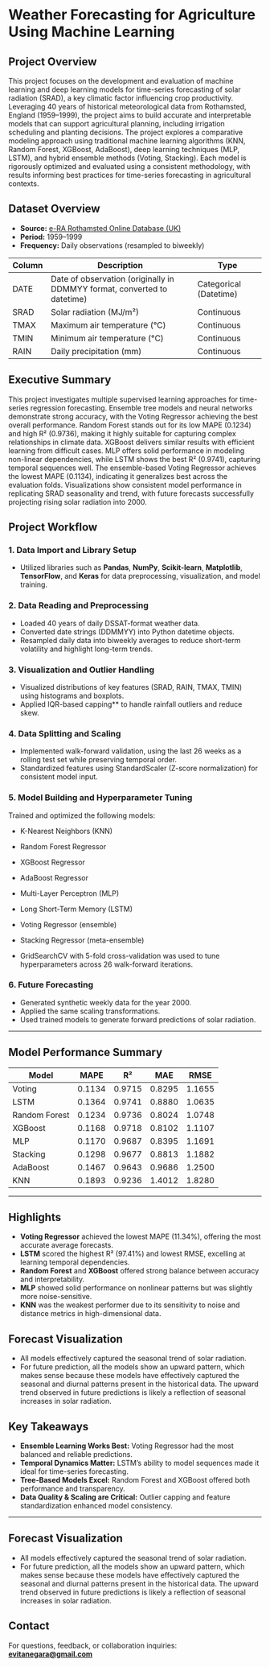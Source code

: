 # Weather Forecasting for Agriculture Using Machine Learning
## Project Overview
This project focuses on the development and evaluation of machine learning and deep learning models for time-series forecasting of solar radiation (SRAD), a key climatic factor influencing crop productivity. Leveraging 40 years of historical meteorological data from Rothamsted, England (1959–1999), the project aims to build accurate and interpretable models that can support agricultural planning, including irrigation scheduling and planting decisions. The project explores a comparative modeling approach using traditional machine learning algorithms (KNN, Random Forest, XGBoost, AdaBoost), deep learning techniques (MLP, LSTM), and hybrid ensemble methods (Voting, Stacking). Each model is rigorously optimized and evaluated using a consistent methodology, with results informing best practices for time-series forecasting in agricultural contexts.
## Dataset Overview

- **Source:** [e-RA Rothamsted Online Database (UK)](https://www.era.rothamsted.ac.uk/)
- **Period:** 1959–1999  
- **Frequency:** Daily observations (resampled to biweekly)  

| Column | Description | Type |
|--------|-------------|------|
| DATE | Date of observation (originally in DDMMYY format, converted to datetime) | Categorical (Datetime) |
| SRAD | Solar radiation (MJ/m²) | Continuous |
| TMAX | Maximum air temperature (°C) | Continuous |
| TMIN | Minimum air temperature (°C) | Continuous |
| RAIN | Daily precipitation (mm) | Continuous |

## Executive Summary
This project investigates multiple supervised learning approaches for time-series regression forecasting. Ensemble tree models and neural networks demonstrate strong accuracy, with the Voting Regressor achieving the best overall performance. Random Forest stands out for its low MAPE (0.1234) and high R² (0.9736), making it highly suitable for capturing complex relationships in climate data. XGBoost delivers similar results with efficient learning from difficult cases. MLP offers solid performance in modeling non-linear dependencies, while LSTM shows the best R² (0.9741), capturing temporal sequences well. The ensemble-based Voting Regressor achieves the lowest MAPE (0.1134), indicating it generalizes best across the evaluation folds. Visualizations show consistent model performance in replicating SRAD seasonality and trend, with future forecasts successfully projecting rising solar radiation into 2000.

## Project Workflow

### 1. Data Import and Library Setup
- Utilized libraries such as **Pandas**, **NumPy**, **Scikit-learn**, **Matplotlib**, **TensorFlow**, and **Keras** for data preprocessing, visualization, and model training.

### 2. Data Reading and Preprocessing
- Loaded 40 years of daily DSSAT-format weather data.
- Converted date strings (DDMMYY) into Python datetime objects.
- Resampled daily data into biweekly averages to reduce short-term volatility and highlight long-term trends.

### 3. Visualization and Outlier Handling
- Visualized distributions of key features (SRAD, RAIN, TMAX, TMIN) using histograms and boxplots.
- Applied IQR-based capping** to handle rainfall outliers and reduce skew.

### 4. Data Splitting and Scaling
- Implemented walk-forward validation, using the last 26 weeks as a rolling test set while preserving temporal order.
- Standardized features using StandardScaler (Z-score normalization) for consistent model input.

### 5. Model Building and Hyperparameter Tuning
Trained and optimized the following models:
- K-Nearest Neighbors (KNN)  
- Random Forest Regressor  
- XGBoost Regressor  
- AdaBoost Regressor  
- Multi-Layer Perceptron (MLP)  
- Long Short-Term Memory (LSTM)  
- Voting Regressor (ensemble)  
- Stacking Regressor (meta-ensemble)

- GridSearchCV with 5-fold cross-validation was used to tune hyperparameters across 26 walk-forward iterations.

### 6. Future Forecasting
- Generated synthetic weekly data for the year 2000.
- Applied the same scaling transformations.
- Used trained models to generate forward predictions of solar radiation.

---

##  Model Performance Summary

| Model         | MAPE   | R²     | MAE    | RMSE   |
|---------------|--------|--------|--------|--------|
| Voting        | 0.1134 | 0.9715 | 0.8295 | 1.1655 |
| LSTM          | 0.1364 | 0.9741 | 0.8880 | 1.0635 |
| Random Forest | 0.1234 | 0.9736 | 0.8024 | 1.0748 |
| XGBoost       | 0.1168 | 0.9718 | 0.8102 | 1.1107 |
| MLP           | 0.1170 | 0.9687 | 0.8395 | 1.1691 |
| Stacking      | 0.1298 | 0.9677 | 0.8813 | 1.1882 |
| AdaBoost      | 0.1467 | 0.9643 | 0.9686 | 1.2500 |
| KNN           | 0.1893 | 0.9236 | 1.4012 | 1.8280 |

---

## Highlights

- **Voting Regressor** achieved the lowest MAPE (11.34%), offering the most accurate average forecasts.
- **LSTM** scored the highest R² (97.41%) and lowest RMSE, excelling at learning temporal dependencies.
- **Random Forest** and **XGBoost** offered strong balance between accuracy and interpretability.
- **MLP** showed solid performance on nonlinear patterns but was slightly more noise-sensitive.
- **KNN** was the weakest performer due to its sensitivity to noise and distance metrics in high-dimensional data.

## Forecast Visualization

- All models effectively captured the seasonal trend of solar radiation.
- For future prediction, all the models show an upward pattern, which makes sense because these models have effectively captured the seasonal and diurnal patterns present in the historical data. The upward trend observed in future predictions is likely a reflection of seasonal increases in solar radiation.


## Key Takeaways

- **Ensemble Learning Works Best:** Voting Regressor had the most balanced and reliable predictions.
- **Temporal Dynamics Matter:** LSTM’s ability to model sequences made it ideal for time-series forecasting.
- **Tree-Based Models Excel:** Random Forest and XGBoost offered both performance and transparency.
- **Data Quality & Scaling are Critical:** Outlier capping and feature standardization enhanced model consistency.

---

## Forecast Visualization

- All models effectively captured the seasonal trend of solar radiation.
- For future prediction, all the models show an upward pattern, which makes sense because these models have effectively captured the seasonal and diurnal patterns present in the historical data. The upward trend observed in future predictions is likely a reflection of seasonal increases in solar radiation.


##  Contact

For questions, feedback, or collaboration inquiries: **evitanegara@gmail.com**
